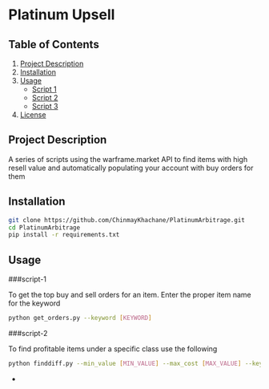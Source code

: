 # Platinum Upsell

## Table of Contents
1. [Project Description](#project-description)
2. [Installation](#installation)
3. [Usage](#usage)
    - [Script 1](#script-1)
    - [Script 2](#script-2)
    - [Script 3](#script-3)
4. [License](#license)

## Project Description
A series of scripts using the warframe.market API to find items with high resell value and automatically populating your account with buy orders for them

## Installation

```bash
git clone https://github.com/ChinmayKhachane/PlatinumArbitrage.git
cd PlatinumArbitrage
pip install -r requirements.txt
```

## Usage

###script-1

To get the top buy and sell orders for an item. Enter the proper item name for the keyword

```bash
python get_orders.py --keyword [KEYWORD]
```

###script-2

To find profitable items under a specific class use the following

```bash
python finddiff.py --min_value [MIN_VALUE] --max_cost [MAX_VALUE] --keyword KEYWORD [KEYWORD ...]
```
-

